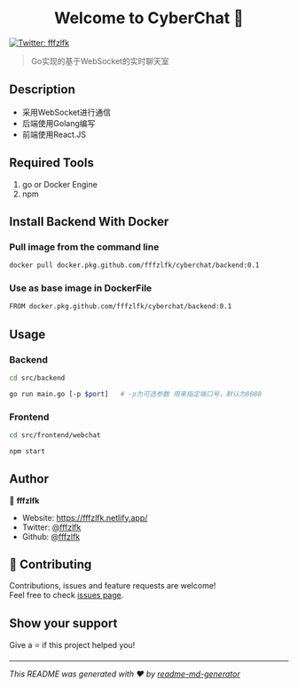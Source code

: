 <h1 align="center">Welcome to CyberChat 👋</h1>
<p>
  <a href="https://twitter.com/fffzlfk" target="_blank">
    <img alt="Twitter: fffzlfk" src="https://img.shields.io/twitter/follow/fffzlfk.svg?style=social" />
  </a>
</p>

> Go实现的基于WebSocket的实时聊天室

## Description

- 采用WebSocket进行通信
- 后端使用Golang编写
- 前端使用React.JS

## Required Tools

1. go or Docker Engine
2. npm

## Install Backend With Docker

### Pull image from the command line

```sh
docker pull docker.pkg.github.com/fffzlfk/cyberchat/backend:0.1
```

### Use as base image in DockerFile

```sh
FROM docker.pkg.github.com/fffzlfk/cyberchat/backend:0.1
```

## Usage

### Backend

```sh
cd src/backend

go run main.go [-p $port]   # -p为可选参数 用来指定端口号，默认为8080
```

### Frontend

```sh
cd src/frontend/webchat

npm start
```

## Author

👤 **fffzlfk**

* Website: https://fffzlfk.netlify.app/
* Twitter: [@fffzlfk](https://twitter.com/fffzlfk)
* Github: [@fffzlfk](https://github.com/fffzlfk)

## 🤝 Contributing

Contributions, issues and feature requests are welcome!<br />Feel free to check [issues page](https://github.com/fffzlfk/CyberChat/issues). 

## Show your support

Give a ⭐️ if this project helped you!

***
_This README was generated with ❤️ by [readme-md-generator](https://github.com/kefranabg/readme-md-generator)_